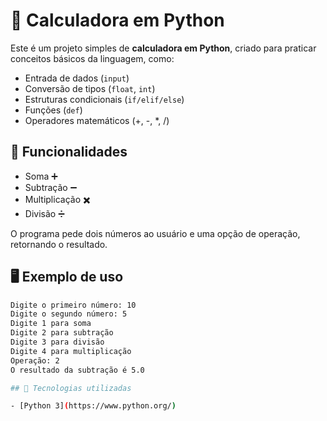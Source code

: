# 🧮 Calculadora em Python

Este é um projeto simples de **calculadora em Python**, criado para praticar conceitos básicos da linguagem, como:

- Entrada de dados (`input`)
- Conversão de tipos (`float`, `int`)
- Estruturas condicionais (`if/elif/else`)
- Funções (`def`)
- Operadores matemáticos (+, -, *, /)

## 🚀 Funcionalidades

- Soma ➕  
- Subtração ➖  
- Multiplicação ✖️  
- Divisão ➗  

O programa pede dois números ao usuário e uma opção de operação, retornando o resultado.

## 🖥️ Exemplo de uso

```bash
Digite o primeiro número: 10
Digite o segundo número: 5
Digite 1 para soma
Digite 2 para subtração
Digite 3 para divisão
Digite 4 para multiplicação
Operação: 2
O resultado da subtração é 5.0

## 🔧 Tecnologias utilizadas

- [Python 3](https://www.python.org/)